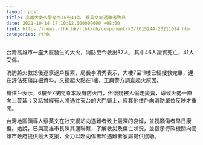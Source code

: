 ```yaml
---
layout: post
title: 高雄大廈火警至今46死41傷　蔡英文向遇難者致哀
date: 2021-10-14 17:10:12.000000000 +08:00
link: https://news.rthk.hk/rthk/ch/component/k2/1615244-20211014.htm
categories: rthk
---
```


台灣高雄市一座大廈發生的大火，消防至今救出87人，其中46人證實死亡，41人受傷。

消防將火救熄後逐家逐戶搜索，局長李清秀表示，大樓7至11樓已經搜救完畢，還在評估死傷詳細資料，又指起火點在1樓，正與警方調查起火原因。

有住戶表示，6樓至7樓間原本設有防火門，但懷疑被人偷走變賣，導致火勢一直向上蔓延；又話曾經有人將通往天台的大門鎖上，經其他住戶向消防單位反映才重開。

台灣地區領導人蔡英文在社交網站向遇難者致上最深的哀悼，並祝願傷者早日康復。她說，已與高雄市長陳其邁聯繫，了解救災及傷亡狀況，並指示行政機關向高雄市政府提供最大支援，全力以赴向傷者和遇難者家屬提供協助。

